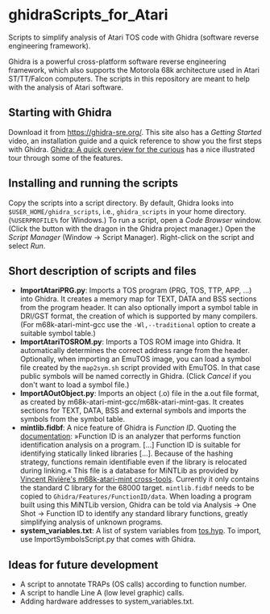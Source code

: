 # ghidraScripts_for_Atari
Scripts to simplify analysis of Atari TOS code with Ghidra (software reverse engineering framework).

Ghidra is a powerful cross-platform software reverse engineering framework, which also supports the Motorola 68k architecture used in Atari ST/TT/Falcon computers. The scripts in this repository are meant to help with the analysis of Atari software.

## Starting with Ghidra
Download it from https://ghidra-sre.org/. This site also has a _Getting Started_ video, an installation guide and a quick reference to show you the first steps with Ghidra. [Ghidra: A quick overview for the curious](http://0xeb.net/2019/03/ghidra-a-quick-overview/) has a nice illustrated tour through some of the features.

## Installing and running the scripts
Copy the scripts into a script directory. By default, Ghidra looks into `$USER_HOME/ghidra_scripts`, i.e., `ghidra_scripts` in your home directory. (`%USERPROFILE%` for Windows.)
To run a script, open a _Code Browser_ window. (Click the button with the dragon in the Ghidra project manager.) Open the _Script Manager_ (Window -> Script Manager). Right-click on the script and select _Run_.

## Short description of scripts and files
* __ImportAtariPRG.py__: Imports a TOS program (PRG, TOS, TTP, APP, ...) into Ghidra. It creates a memory map for TEXT, DATA and BSS sections from the program header. It can also optionally import a symbol table in DRI/GST format, the creation of which is supported by many compilers. (For m68k-atari-mint-gcc use the `-Wl,--traditional` option to create a suitable symbol table.)
* __ImportAtariTOSROM.py__: Imports a TOS ROM image into Ghidra. It automatically determines the correct address range from the header. Optionally, when importing an EmuTOS image, you can load a symbol file created by the `map2sym.sh` script provided with EmuTOS. In that case public symbols will be named correctly in Ghidra. (Click _Cancel_ if you don't want to load a symbol file.)
* __ImportAOutObject.py__: Imports an object (.o) file in the a.out file format, as created by m68k-atari-mint-gcc/m68k-atari-mint-gas. It creates sections for TEXT, DATA, BSS and external symbols and imports the symbols from the symbol table.
* __mintlib.fidbf__: A nice feature of Ghidra is _Function ID_. Quoting the [documentation](https://ghidra.online/Ghidra/Features/FunctionID/lib/FunctionID.jar/help/topics/FunctionID/FunctionID.html): »Function ID is an analyzer that performs function identification analysis on a program. [...] Function ID is suitable for identifying statically linked libraries [...]. Because of the hashing strategy, functions remain identifiable even if the library is relocated during linking.« This file is a database for MiNTLib as provided by [Vincent Rivière's m68k-atari-mint cross-tools](http://vincent.riviere.free.fr/soft/m68k-atari-mint/). Currently it only contains the standard C library for the 68000 target. `mintlib.fidbf` needs to be copied to `Ghidra/Features/FunctionID/data`. When loading a program built using this MiNTLib version, Ghidra can be told via Analysis -> One Shot -> Function ID to identify any standard library functions, greatly simplifying analysis of unknown programs.
* __system_variables.txt__: A list of system variables from [tos.hyp](https://freemint.github.io/tos.hyp/en/bios_sysvars.html). To import, use ImportSymbolsScript.py that comes with Ghidra.

## Ideas for future development
* A script to annotate TRAPs (OS calls) according to function number.
* A script to handle Line A (low level graphic) calls.
* Adding hardware addresses to system_variables.txt.


